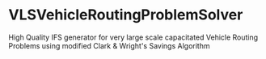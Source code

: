 # VLSVehicleRoutingProblemSolver
 High Quality IFS generator for very large scale capacitated Vehicle Routing Problems using modified Clark & Wright's Savings Algorithm
